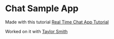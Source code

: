 Chat Sample App
=============== 

Made with this tutorial [Real Time Chat App Tutorial](http://net.tutsplus.com/tutorials/javascript-ajax/real-time-chat-with-nodejs-socket-io-and-expressjs/)

Worked on it with [Taylor Smith](http://github.com/taylor-smith)